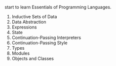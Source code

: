 start to learn Essentials of Programming Languages.

1. Inductive Sets of Data
2. Data Abstraction
3. Expressions
4. State
5. Continuation-Passing Interpreters
6. Continuation-Passing Style
7. Types
8. Modules
9. Objects and Classes
